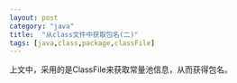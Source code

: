 ```yaml
---
layout: post
category: "java"
title:  "从class文件中获取包名(二)"
tags: [java,class,package,classFile]
---
```


上文中，采用的是ClassFile来获取常量池信息，从而获得包名。
